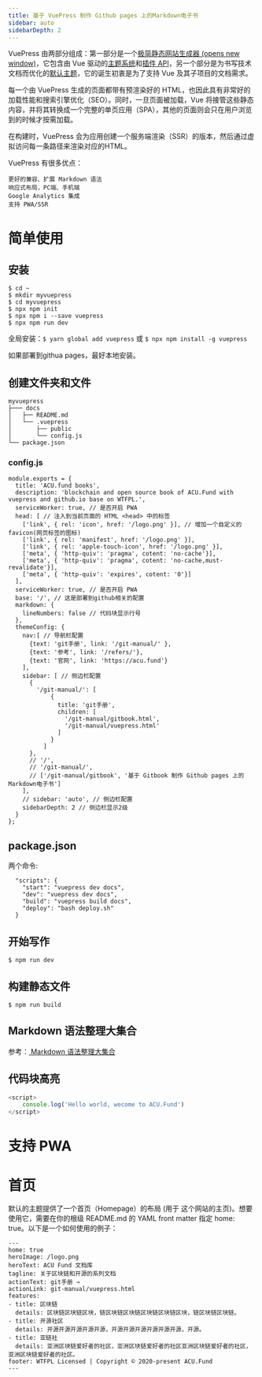 ```yaml
---
title: 基于 VuePress 制作 Github pages 上的Markdown电子书
sidebar: auto
sidebarDepth: 2
---
```


VuePress 由两部分组成：第一部分是一个[极简静态网站生成器 (opens new window)](https://github.com/vuejs/vuepress/tree/master/packages/%40vuepress/core)，它包含由 Vue 驱动的[主题系统](https://www.vuepress.cn/theme/)和[插件 API](https://www.vuepress.cn/plugin/)，另一个部分是为书写技术文档而优化的[默认主题](https://www.vuepress.cn/theme/default-theme-config.html)，它的诞生初衷是为了支持 Vue 及其子项目的文档需求。

每一个由 VuePress 生成的页面都带有预渲染好的 HTML，也因此具有非常好的加载性能和搜索引擎优化（SEO）。同时，一旦页面被加载，Vue 将接管这些静态内容，并将其转换成一个完整的单页应用（SPA），其他的页面则会只在用户浏览到的时候才按需加载。

在构建时，VuePress 会为应用创建一个服务端渲染（SSR）的版本，然后通过虚拟访问每一条路径来渲染对应的HTML。

VuePress 有很多优点：
```
更好的兼容、扩展 Markdown 语法
响应式布局，PC端、手机端
Google Analytics 集成
支持 PWA/SSR 
```
# 简单使用

## 安装
```
$ cd ~
$ mkdir myvuepress
$ cd myvuepress
$ npx npm init
$ npx npm i --save vuepress
$ npx npm run dev
```
全局安装：`$ yarn global add vuepress` 或 `$ npx npm install -g vuepress`

如果部署到githua pages，最好本地安装。

## 创建文件夹和文件
```
myvuepress
├─── docs
│   ├── README.md
│   └── .vuepress
│       ├── public
│       └── config.js
└── package.json
```

### config.js
```
module.exports = {
  title: 'ACU.fund books',
  description: 'blockchain and open source book of ACU.Fund with vuepress and github.io base on WTFPL.',
  serviceWorker: true, // 是否开启 PWA
  head: [ // 注入到当前页面的 HTML <head> 中的标签
    ['link', { rel: 'icon', href: '/logo.png' }], // 增加一个自定义的 favicon(网页标签的图标)
    ['link', { rel: 'manifest', href: '/logo.png' }],
    ['link', { rel: 'apple-touch-icon', href: '/logo.png' }],
    ['meta', { 'http-quiv': 'pragma', cotent: 'no-cache'}],
    ['meta', { 'http-quiv': 'pragma', cotent: 'no-cache,must-revalidate'}],
    ['meta', { 'http-quiv': 'expires', cotent: '0'}]
  ],
  serviceWorker: true, // 是否开启 PWA
  base: '/', // 这是部署到github相关的配置
  markdown: {
    lineNumbers: false // 代码块显示行号
  },
  themeConfig: {
    nav:[ // 导航栏配置
      {text: 'git手册', link: '/git-manual/' },
      {text: '参考', link: '/refers/'},
      {text: '官网', link: 'https://acu.fund'}      
    ],
    sidebar: [ // 侧边栏配置
      {
        '/git-manual/': [
            {
              title: 'git手册',
              children: [
                '/git-manual/gitbook.html',
                '/git-manual/vuepress.html'
              ]
            }
          ] 
      },
      // '/',
      // '/git-manual/',
      // ['/git-manual/gitbook', '基于 Gitbook 制作 Github pages 上的Markdown电子书']
    ],
    // sidebar: 'auto', // 侧边栏配置
    sidebarDepth: 2 // 侧边栏显示2级
  }
};
```

## package.json
两个命令:
```
  "scripts": {
    "start": "vuepress dev docs",
    "dev": "vuepress dev docs",
    "build": "vuepress build docs",
    "deploy": "bash deploy.sh" 
  }
```

## 开始写作
`$ npm run dev`

## 构建静态文件
`$ npm run build`

##  Markdown 语法整理大集合
参考：[ Markdown 语法整理大集合](https://www.jianshu.com/p/b03a8d7b1719)

## 代码块高亮
``` js
<script>
    console.log('Hello world, wecome to ACU.Fund')
</script>
```

# 支持 PWA

# 首页
默认的主题提供了一个首页（Homepage）的布局 (用于 这个网站的主页)。想要使用它，需要在你的根级 README.md 的 YAML front matter 指定 home: true。以下是一个如何使用的例子：
```
---
home: true
heroImage: /logo.png
heroText: ACU Fund 文档库
tagline: 关于区块链和开源的系列文档
actionText: git手册 →
actionLink: git-manual/vuepress.html
features:
- title: 区块链
  details: 区块链区块链区块，链区块链区块链区块链区块链区块，链区块链区块链。
- title: 开源社区
  details: 开源开源开源开源开源，开源开源开源开源开源开源，开源。
- title: 亚链社
  details: 亚洲区块链爱好者的社区，亚洲区块链爱好者的社区亚洲区块链爱好者的社区，亚洲区块链爱好者的社区。
footer: WTFPL Licensed | Copyright © 2020-present ACU.Fund
--- 
```